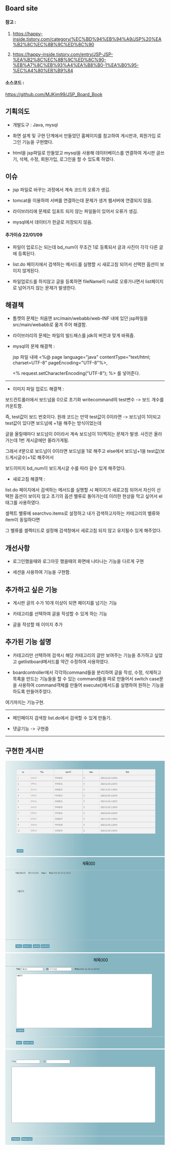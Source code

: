 ## Board site

#### 참고 : 


1. <https://happy-inside.tistory.com/category/%EC%BD%94%EB%94%A9/JSP%20%EA%B2%8C%EC%8B%9C%ED%8C%90>


2. <https://happy-inside.tistory.com/entry/JSP-JSP-%EA%B2%8C%EC%8B%9C%ED%8C%90-%EB%A7%8C%EB%93%A4%EA%B8%B0-1%EA%B0%95-%EC%A4%80%EB%B9%84>

#### 소스코드 :

<https://github.com/MJKim99/JSP_Board_Book>


## 기획의도


- 개발도구 : Java, mysql



- 화면 설계 및 구현 단계에서 만들었던 홈페이지를 참고하여 게시판과, 회원가입 로그인 기능을 구현했다.



- html을 jsp파일로 만들었고 mysql을 사용해 데이터베이스를 연결하여 게시판 글쓰기, 삭제, 수정, 회원가입, 로그인을 할 수 있도록 하였다.


## 이슈 


- jsp 파일로 바꾸는 과정에서 계속 코드의 오류가 생김.


- tomcat을 이용하여 서버를 연결하는데 문제가 생겨 웹서버에 연결되지 않음.


- 라이브러리에 문제로 임포트 되지 않는 파일들이 있어서 오류가 생김.


- mysql에서 데이터가 한글로 저장되지 않음.

#### 추가이슈 22/01/09


- 파일이 업로드는 되는데 bd_num이 무조건 1로 등록되서 글과 사진이 각각 다른 글에 등록된다.


-  list.do 페이지에서 검색하는 메서드를 실행할 시 새로고침 되어서 선택한 옵션이 보이지 않게된다.


- 파일업로드를 하지않고 글을 등록하면 fileName이 null로 오류가나면서 list페이지로 넘어가지 않는 문제가 발생한다.


## 해결책


- 톰캣의 문제는 처음엔 src/main/webabb/web-INF 내에 있던 jsp파일을 src/main/webabb로 옮겨 주어 해결함.


- 라이브러리의 문제는 파일의 빌드패스를 jdk의 버전과 맞게 바꿔줌.


- mysql의 문제 해결책 : 


	jsp 파일 내에 <%@ page language="java" contentType="text/html; charset=UTF-8" pageEncoding="UTF-8"%>,


	<% request.setCharacterEncoding("UTF-8"); %> 를 넣어준다.


***


	
- 이미지 파일 업로드 해결책 :
 
 

보드컨트롤러에서 보드넘을 0으로 초기화 writecommand의 test변수 -> 보드 개수를 카운트함.
	
	
즉, test값이 보드 번호이다. 원래 코드는 만약 test값이 0이라면 -> 보드넘이 1이되고 test값이 있다면 보드넘에 +1을 해주는 방식이었는데


글을 올릴때마다 보드넘이 0이라서 계속 보드넘이 1이찍히는 문제가 발생. 사진은 올라가는데 1번 게시글에만 올라가게됨.


그래서 if문으로 보드넘이 0이라면 보드넘을 1로 해주고 else에서 보드넘+1을 test값(보드게시글수)+1로 해주어서


보드이미지 bd_num이 보드게시글 수를 따라 갈수 있게 해주었다.




- 새로고침 해결책 :



list.do 페이지에서 검색하는 메서드를 실행할 시 페이지가 새로고침 되어서 자신이 선택한 옵션이 보이지 않고 초기의 옵션 밸류로 돌아가는데 이러한 현상을 막고 싶어서 el태그를 사용하였다.


셀렉트 밸류에 searchvo.items로 설정하고 내가 검색하고자하는 카테고리의 밸류와 item이 동일하다면 


그 밸류를 셀렉티드로 설정해 검색창에서 새로고침 되지 않고 유지될수 있게 해주었다.




## 개선사항


- 로그인했을때와 로그아웃 했을때의 화면에 나타나는 기능을 다르게 구현

- 세션을 사용하여 기능을 구현함.

 

## 추가하고 싶은 기능


- 게시판 글의 수가 10개 이상이 되면 페이지를 넘기는 기능 


- 카테고리를 선택하여 글을 작성할 수 있게 하는 기능


- 글을 작성할 때 이미지 추가





## 추가된 기능 설명


- 카테고리만 선택하여 검색시 해당 카테고리의 글만 보여주는 기능을 추가하고 싶었고 getlistboard메서드를 약간 수정하여 사용하였다. 


- boardcontroller에서 각각의command들을 분리하여 글을 작성, 수정, 삭제하고 목록을 만드는 기능들을 할 수 있는 command들을 따로 만들어서 switch case문을 사용하여 command객체를 만들어 execute()메서드를 실행하여 원하는 기능을 하도록 만들어주었다.


여기까지는 기능구현.

***


- 메인페이지 검색창 list.do에서 검색할 수 있게 만들기.



- 댓글기능 -> 구현중



***


## 구현한 게시판


<img src="캡처01.png" width="700" height="300"/>


<img src="캡처02.png" width="700" height="300"/>


<img src="캡처03.png" width="700" height="300"/>


<img src="캡처04.png" width="700" height="300"/>
